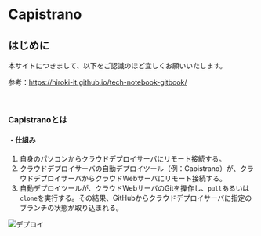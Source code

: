 # Capistrano

## はじめに

本サイトにつきまして、以下をご認識のほど宜しくお願いいたします。

参考：https://hiroki-it.github.io/tech-notebook-gitbook/

<br>

### Capistranoとは

#### ・仕組み

1. 自身のパソコンからクラウドデプロイサーバにリモート接続する。
2. クラウドデプロイサーバの自動デプロイツール（例：Capistrano）が、クラウドデプロイサーバからクラウドWebサーバにリモート接続する。
3. 自動デプロイツールが、クラウドWebサーバのGitを操作し、```pull```あるいは```clone```を実行する。その結果、GitHubからクラウドデプロイサーバに指定のブランチの状態が取り込まれる。

![デプロイ](https://raw.githubusercontent.com/hiroki-it/tech-notebook/master/images/デプロイ.png)